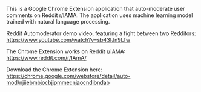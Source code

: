 This is a Google Chrome Extension application that auto-moderate user comments on Reddit r/IAMA.
The application uses machine learning model trained with natural language processing.

Reddit Automoderator demo video, featuring a fight between two Redditors:<br/>
https://www.youtube.com/watch?v=sb43IJn9Lfw


The Chrome Extension works on Reddit r/IAMA:<br/>
https://www.reddit.com/r/IAmA/

Download the Chrome Extension here:<br/>
https://chrome.google.com/webstore/detail/auto-mod/njiiebmbjocbjjpmmecnjaocndibndab

